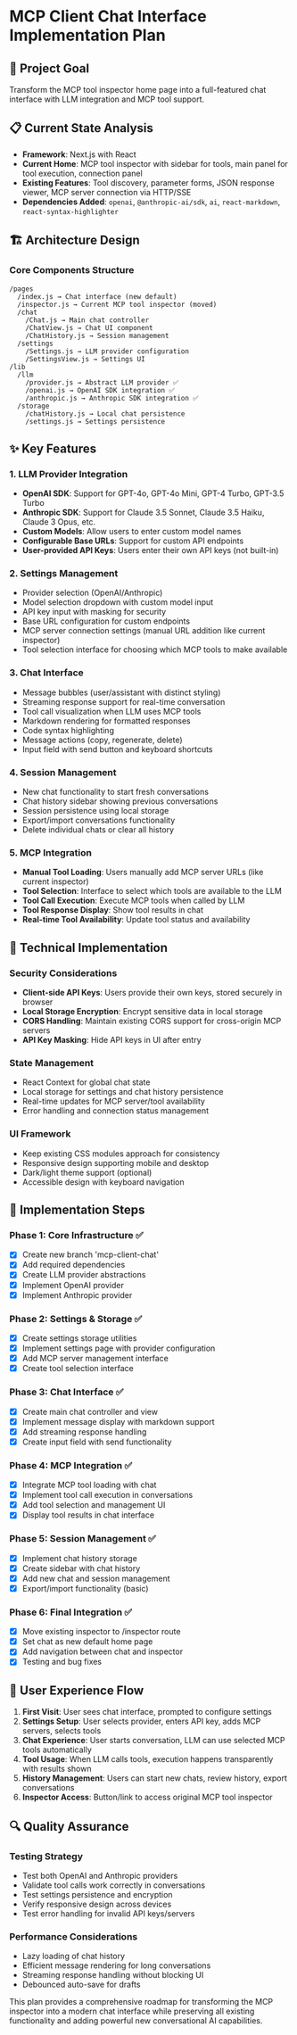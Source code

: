 # MCP Client Chat Interface Implementation Plan

## 🎯 Project Goal
Transform the MCP tool inspector home page into a full-featured chat interface with LLM integration and MCP tool support.

## 📋 Current State Analysis
- **Framework**: Next.js with React
- **Current Home**: MCP tool inspector with sidebar for tools, main panel for tool execution, connection panel
- **Existing Features**: Tool discovery, parameter forms, JSON response viewer, MCP server connection via HTTP/SSE
- **Dependencies Added**: `openai`, `@anthropic-ai/sdk`, `ai`, `react-markdown`, `react-syntax-highlighter`

## 🏗️ Architecture Design

### Core Components Structure
```
/pages
  /index.js → Chat interface (new default)
  /inspector.js → Current MCP tool inspector (moved)
  /chat
    /Chat.js → Main chat controller
    /ChatView.js → Chat UI component
    /ChatHistory.js → Session management
  /settings
    /Settings.js → LLM provider configuration
    /SettingsView.js → Settings UI
/lib
  /llm
    /provider.js → Abstract LLM provider ✅
    /openai.js → OpenAI SDK integration ✅
    /anthropic.js → Anthropic SDK integration ✅
  /storage
    /chatHistory.js → Local chat persistence
    /settings.js → Settings persistence
```

## ✨ Key Features

### 1. LLM Provider Integration
- **OpenAI SDK**: Support for GPT-4o, GPT-4o Mini, GPT-4 Turbo, GPT-3.5 Turbo
- **Anthropic SDK**: Support for Claude 3.5 Sonnet, Claude 3.5 Haiku, Claude 3 Opus, etc.
- **Custom Models**: Allow users to enter custom model names
- **Configurable Base URLs**: Support for custom API endpoints
- **User-provided API Keys**: Users enter their own API keys (not built-in)

### 2. Settings Management
- Provider selection (OpenAI/Anthropic)
- Model selection dropdown with custom model input
- API key input with masking for security
- Base URL configuration for custom endpoints
- MCP server connection settings (manual URL addition like current inspector)
- Tool selection interface for choosing which MCP tools to make available

### 3. Chat Interface
- Message bubbles (user/assistant with distinct styling)
- Streaming response support for real-time conversation
- Tool call visualization when LLM uses MCP tools
- Markdown rendering for formatted responses
- Code syntax highlighting
- Message actions (copy, regenerate, delete)
- Input field with send button and keyboard shortcuts

### 4. Session Management
- New chat functionality to start fresh conversations
- Chat history sidebar showing previous conversations
- Session persistence using local storage
- Export/import conversations functionality
- Delete individual chats or clear all history

### 5. MCP Integration
- **Manual Tool Loading**: Users manually add MCP server URLs (like current inspector)
- **Tool Selection**: Interface to select which tools are available to the LLM
- **Tool Call Execution**: Execute MCP tools when called by LLM
- **Tool Response Display**: Show tool results in chat
- **Real-time Tool Availability**: Update tool status and availability

## 🔧 Technical Implementation

### Security Considerations
- **Client-side API Keys**: Users provide their own keys, stored securely in browser
- **Local Storage Encryption**: Encrypt sensitive data in local storage
- **CORS Handling**: Maintain existing CORS support for cross-origin MCP servers
- **API Key Masking**: Hide API keys in UI after entry

### State Management
- React Context for global chat state
- Local storage for settings and chat history persistence
- Real-time updates for MCP server/tool availability
- Error handling and connection status management

### UI Framework
- Keep existing CSS modules approach for consistency
- Responsive design supporting mobile and desktop
- Dark/light theme support (optional)
- Accessible design with keyboard navigation

## 🚀 Implementation Steps

### Phase 1: Core Infrastructure ✅
- [x] Create new branch 'mcp-client-chat'
- [x] Add required dependencies
- [x] Create LLM provider abstractions
- [x] Implement OpenAI provider
- [x] Implement Anthropic provider

### Phase 2: Settings & Storage ✅
- [x] Create settings storage utilities
- [x] Implement settings page with provider configuration
- [x] Add MCP server management interface
- [x] Create tool selection interface

### Phase 3: Chat Interface ✅
- [x] Create main chat controller and view
- [x] Implement message display with markdown support
- [x] Add streaming response handling
- [x] Create input field with send functionality

### Phase 4: MCP Integration ✅
- [x] Integrate MCP tool loading with chat
- [x] Implement tool call execution in conversations
- [x] Add tool selection and management UI
- [x] Display tool results in chat interface

### Phase 5: Session Management ✅
- [x] Implement chat history storage
- [x] Create sidebar with chat history
- [x] Add new chat and session management
- [x] Export/import functionality (basic)

### Phase 6: Final Integration ✅
- [x] Move existing inspector to /inspector route
- [x] Set chat as new default home page
- [x] Add navigation between chat and inspector
- [x] Testing and bug fixes

## 🎨 User Experience Flow

1. **First Visit**: User sees chat interface, prompted to configure settings
2. **Settings Setup**: User selects provider, enters API key, adds MCP servers, selects tools
3. **Chat Experience**: User starts conversation, LLM can use selected MCP tools automatically
4. **Tool Usage**: When LLM calls tools, execution happens transparently with results shown
5. **History Management**: Users can start new chats, review history, export conversations
6. **Inspector Access**: Button/link to access original MCP tool inspector

## 🔍 Quality Assurance

### Testing Strategy
- Test both OpenAI and Anthropic providers
- Validate tool calls work correctly in conversations
- Test settings persistence and encryption
- Verify responsive design across devices
- Test error handling for invalid API keys/servers

### Performance Considerations
- Lazy loading of chat history
- Efficient message rendering for long conversations
- Streaming response handling without blocking UI
- Debounced auto-save for drafts

This plan provides a comprehensive roadmap for transforming the MCP inspector into a modern chat interface while preserving all existing functionality and adding powerful new conversational AI capabilities.
